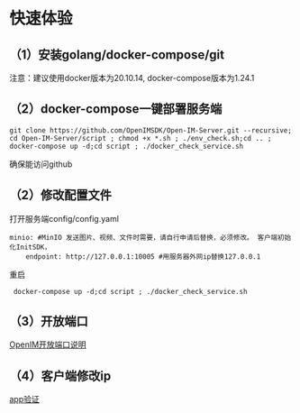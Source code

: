 # 快速体验

## （1）安装golang/docker-compose/git

[](https://doc.rentsoft.cn/#/component/docker)

注意：建议使用docker版本为20.10.14, docker-compose版本为1.24.1

## （2）docker-compose一键部署服务端

```
git clone https://github.com/OpenIMSDK/Open-IM-Server.git --recursive; cd Open-IM-Server/script ; chmod +x *.sh ; ./env_check.sh;cd .. ; docker-compose up -d;cd script ; ./docker_check_service.sh
```

确保能访问github

## （2）修改配置文件

打开服务端config/config.yaml

```
minio: #MinIO 发送图片、视频、文件时需要，请自行申请后替换，必须修改。 客户端初始化InitSDK，
    endpoint: http://127.0.0.1:10005 #用服务器外网ip替换127.0.0.1
```

重启  

```
 docker-compose up -d;cd script ; ./docker_check_service.sh
```

## （3）开放端口

[OpenIM开放端口说明](https://doc.rentsoft.cn/#/v2/server_deploy/docker_singe?id=_5im%e5%bc%80%e6%94%be%e7%ab%af%e5%8f%a3)

## （4）客户端修改ip

[app验证](https://doc.rentsoft.cn/#/v2/validation/app)

